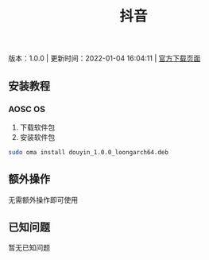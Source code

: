 ﻿---
id: 128
title: 抖音
toc: true
weight: 128
---

版本：1.0.0 | 更新时间：2022-01-04 16:04:11 | [官方下载页面](http://app.loongapps.cn/#/detail/128)

## 安装教程 

### AOSC OS 

1. 下载软件包
2. 安装软件包

```bash
sudo oma install douyin_1.0.0_loongarch64.deb
```

## 额外操作

无需额外操作即可使用

## 已知问题

暂无已知问题

